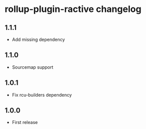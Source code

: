 # rollup-plugin-ractive changelog

## 1.1.1

* Add missing dependency

## 1.1.0

* Sourcemap support

## 1.0.1

* Fix rcu-builders dependency

## 1.0.0

* First release
